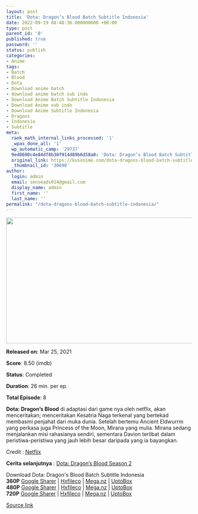 ```yaml
---
layout: post
title: 'Dota: Dragon’s Blood Batch Subtitle Indonesia'
date: 2022-09-19 08:40:36.000000000 +00:00
type: post
parent_id: '0'
published: true
password: ''
status: publish
categories:
- Anime
tags:
- Batch
- Blood
- Dota
- Download anime batch
- download anime batch sub indo
- Download Anime Batch Subtitle Indonesia
- Download Anime sub indo
- Download Anime Subtitle Indonesia
- Dragons
- Indonesia
- Subtitle
meta:
  rank_math_internal_links_processed: '1'
  _wpas_done_all: '1'
  wp_automatic_camp: '29737'
  9ed8690c4e84df8b30f914d89b6d58a0: 'Dota: Dragon’s Blood Batch Subtitle Indonesia'
  original_link: https://kusonime.com/dota-dragons-blood-batch-subtitle-indonesia/
  _thumbnail_id: '30698'
author:
  login: admin
  email: senseads014@gmail.com
  display_name: admin
  first_name: ''
  last_name: ''
permalink: "/dota-dragons-blood-batch-subtitle-indonesia/"
---
```

<p><img width="650" height="340" src="{{ site.baseurl }}/assets/2022/09/Dota-Dragons-Blood-650x340.jpg" class="attachment-thumb-large size-thumb-large wp-post-image" alt="" loading="lazy" title="Dota: Dragon’s Blood Batch Subtitle Indonesia" srcset="https://kusonime.com/wp-content/uploads/2021/03/Dota-Dragons-Blood-650x340.jpg 650w, https://kusonime.com/wp-content/uploads/2021/03/Dota-Dragons-Blood-300x157.jpg 300w, https://kusonime.com/wp-content/uploads/2021/03/Dota-Dragons-Blood-768x402.jpg 768w, https://kusonime.com/wp-content/uploads/2021/03/Dota-Dragons-Blood-520x272.jpg 520w, https://kusonime.com/wp-content/uploads/2021/03/Dota-Dragons-Blood.jpg 1000w" sizes="(max-width: 650px) 100vw, 650px" />
<p><b>Released on</b>: Mar 25, 2021</p>
<p>
<p><b>Score</b>: 8.50 (imdb)</p>
<p>
<p><b>Status</b>: Completed</p>
<p>
<p><b>Duration</b>: 26 min. per ep.</p>
<p>
<p><b>Total Episode</b>: 8</p>
<p>
<p><strong>Dota: Dragon’s Blood</strong> di adaptasi dari game nya oleh netflix, akan menceritakan; menceritakan Kesatria Naga terkenal yang bertekad membasmi penjahat dari muka dunia. Setelah bertemu Ancient Eldwurrm yang perkasa juga Princess of the Moon, Mirana yang mulia. Mirana sedang menjalankan misi rahasianya sendiri, sementara Davion terlibat dalam peristiwa-peristiwa yang jauh lebih besar daripada yang ia bayangkan.</p>
<p>
<p>Credit : <a href="https://bit.ly/3w7ELka" target="_blank" rel="noopener">Netflix</a></p>
<p>
<p><strong>Cerita selanjutnya</strong> : <a href="https://kusonime.com/dota-dragons-blood-season-2-batch-subtitle-indonesia/" rel="noopener" target="_blank">Dota: Dragon’s Blood Season 2</a></p>
<p>
<div class="smokeddl">
<div class="smokettl">Download Dota: Dragon's Blood Batch Subtitle Indonesia</div>
<div class="smokeurl"><strong>360P</strong> <a href="https://acefile.co/f/41043228/kusonime-anime-d-o-t-a-360p-rar" target="_blank" rel="noopener noreferrer">Google Sharer</a> | <a href="https://hxfile.co/goxo0u2eb4vw" target="_blank" rel="noopener">Hxfileco</a> | <a href="https://mega.nz/file/Cw51haRI#nUaljz4ZTh-3jdMzqCsD5WPqmQ1SWa0jC20kVSklJys" target="_blank" rel="noopener">Mega.nz</a> | <a href="https://uptobox.com/01bhb1cpucui" target="_blank" rel="noopener">UptoBox</a></div>
<div class="smokeurl"><strong>480P</strong> <a href="https://acefile.co/f/41043229/kusonime-anime-d-o-t-a-480p-rar" target="_blank" rel="noopener noreferrer">Google Sharer</a> | <a href="https://hxfile.co/3fmb71pldwtq" target="_blank" rel="noopener">Hxfileco</a> | <a href="https://mega.nz/file/Chxh0QCZ#lqr3a2x5Gql5IP3KnD45EWZM0ayOgum2JEMTdkPJ03A" target="_blank" rel="noopener">Mega.nz</a> | <a href="https://uptobox.com/mquiaipc3rg1" target="_blank" rel="noopener">UptoBox</a></div>
<div class="smokeurl"><strong>720P</strong> <a href="https://acefile.co/f/41043232/kusonime-anime-d-o-t-a-720p-rar" target="_blank" rel="noopener noreferrer">Google Sharer</a> | <a href="https://hxfile.co/idlt3j6ixt3l" target="_blank" rel="noopener">Hxfileco</a> | <a href="https://mega.nz/file/HopnRSoK#0VMhLpSkv9FdEZDPJNp2hbwW6CisEBGf6a4MNaSOfdQ" target="_blank" rel="noopener">Mega.nz</a> | <a href="https://uptobox.com/lf2p0wlhshb1" target="_blank" rel="noopener">UptoBox</a></div>
</div>
<p><a href="https://kusonime.com/dota-dragons-blood-batch-subtitle-indonesia/">Source link </a></p>
